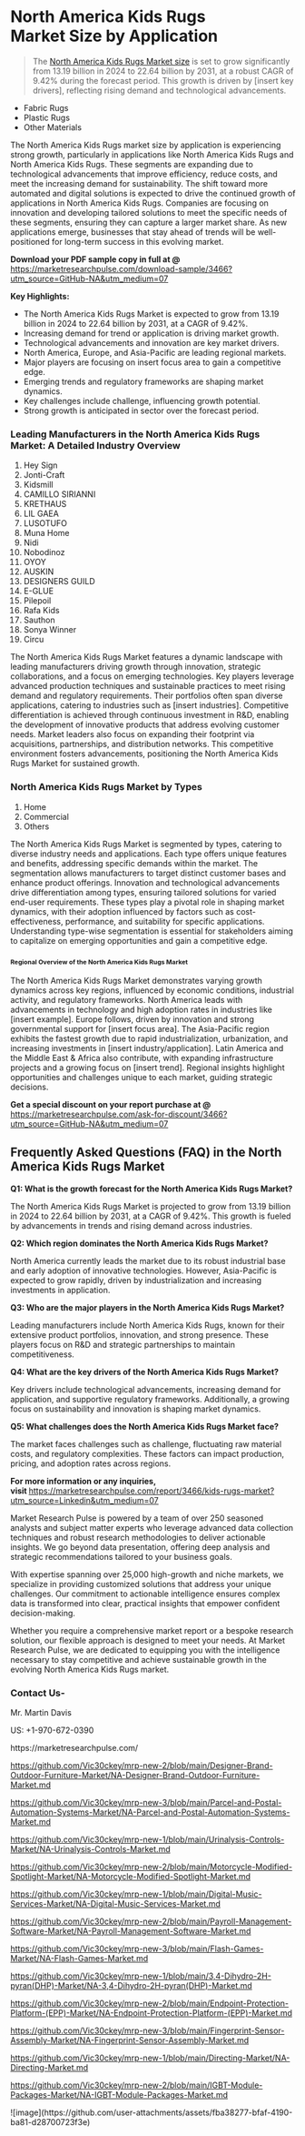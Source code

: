<h1>North America Kids Rugs Market&nbsp;Size by Application</h1><blockquote><p>The <a href="https://marketresearchpulse.com/download-sample/3466?utm_source=GitHub-NA&amp;utm_medium=07">North America Kids Rugs Market size</a> is set to grow significantly from 13.19 billion in 2024 to 22.64 billion by 2031, at a robust CAGR of 9.42% during the forecast period. This growth is driven by [insert key drivers], reflecting rising demand and technological advancements.</p></blockquote><ul><li>Fabric Rugs <li> Plastic Rugs <li> Other Materials</li></ul><p>The North America Kids Rugs market size by application is experiencing strong growth, particularly in applications like North America Kids Rugs and North America Kids Rugs. These segments are expanding due to technological advancements that improve efficiency, reduce costs, and meet the increasing demand for sustainability. The shift toward more automated and digital solutions is expected to drive the continued growth of applications in North America Kids Rugs. Companies are focusing on innovation and developing tailored solutions to meet the specific needs of these segments, ensuring they can capture a larger market share. As new applications emerge, businesses that stay ahead of trends will be well-positioned for long-term success in this evolving market.</p><p><strong>Download your PDF sample copy in full at @ </strong><a href="https://marketresearchpulse.com/download-sample/3466?utm_source=GitHub-NA&amp;utm_medium=07">https://marketresearchpulse.com/download-sample/3466?utm_source=GitHub-NA&amp;utm_medium=07</a></p><p><strong>Key Highlights: </strong></p><ul><li>The North America Kids Rugs Market is expected to grow from 13.19 billion in 2024 to 22.64 billion by 2031, at a CAGR of 9.42%.</li><li>Increasing demand for trend or application is driving market growth.</li><li>Technological advancements and innovation are key market drivers.</li><li>North America, Europe, and Asia-Pacific are leading regional markets.</li><li>Major players are focusing on insert focus area to gain a competitive edge.</li><li>Emerging trends and regulatory frameworks are shaping market dynamics.</li><li>Key challenges include challenge, influencing growth potential.</li><li>Strong growth is anticipated in sector over the forecast period.</li></ul><h3>Leading Manufacturers in the North America Kids Rugs Market: A Detailed Industry Overview</h3><ol><li>Hey Sign</li><li>Jonti-Craft</li><li>Kidsmill</li><li>CAMILLO SIRIANNI</li><li>KRETHAUS</li><li>LIL GAEA</li><li>LUSOTUFO</li><li>Muna Home</li><li>Nidi</li><li>Nobodinoz</li><li>OYOY</li><li>AUSKIN</li><li>DESIGNERS GUILD</li><li>E-GLUE</li><li>Pilepoil</li><li>Rafa Kids</li><li>Sauthon</li><li>Sonya Winner</li><li>Circu</li></ol><div class="flex max-w-full flex-col flex-grow"><div class="min-h-8 text-message flex w-full flex-col items-end gap-2 whitespace-normal break-words [.text-message+&amp;]:mt-5" dir="auto" data-message-author-role="assistant" data-message-id="fd8432e4-4910-450d-b182-61b7bfb0a01f" data-message-model-slug="gpt-4o"><div class="flex w-full flex-col gap-1 empty:hidden first:pt-[3px]"><div class="markdown prose w-full break-words dark:prose-invert light"><p>The North America Kids Rugs Market features a dynamic landscape with leading manufacturers driving growth through innovation, strategic collaborations, and a focus on emerging technologies. Key players leverage advanced production techniques and sustainable practices to meet rising demand and regulatory requirements. Their portfolios often span diverse applications, catering to industries such as [insert industries]. Competitive differentiation is achieved through continuous investment in R&amp;D, enabling the development of innovative products that address evolving customer needs. Market leaders also focus on expanding their footprint via acquisitions, partnerships, and distribution networks. This competitive environment fosters advancements, positioning the North America Kids Rugs Market for sustained growth.</p></div></div></div></div><h3>North America Kids Rugs Market by Types</h3><ol><li>Home <li> Commercial <li> Others</li></ol><div class="flex max-w-full flex-col flex-grow"><div class="min-h-8 text-message flex w-full flex-col items-end gap-2 whitespace-normal break-words [.text-message+&amp;]:mt-5" dir="auto" data-message-author-role="assistant" data-message-id="084470be-0bb7-4664-bddf-5156b4f41249" data-message-model-slug="gpt-4o-mini"><div class="flex w-full flex-col gap-1 empty:hidden first:pt-[3px]"><div class="markdown prose w-full break-words dark:prose-invert light"><p>The North America Kids Rugs Market is segmented by types, catering to diverse industry needs and applications. Each type offers unique features and benefits, addressing specific demands within the market. The segmentation allows manufacturers to target distinct customer bases and enhance product offerings. Innovation and technological advancements drive differentiation among types, ensuring tailored solutions for varied end-user requirements. These types play a pivotal role in shaping market dynamics, with their adoption influenced by factors such as cost-effectiveness, performance, and suitability for specific applications. Understanding type-wise segmentation is essential for stakeholders aiming to capitalize on emerging opportunities and gain a competitive edge.</p></div></div></div></div><h3><span style="font-size: 11px;">Regional Overview of the North America Kids Rugs Market</span></h3><div class="flex max-w-full flex-col flex-grow"><div class="min-h-8 text-message flex w-full flex-col items-end gap-2 whitespace-normal break-words [.text-message+&amp;]:mt-5" dir="auto" data-message-author-role="assistant" data-message-id="e9038762-ce64-4e30-91c9-9bd413514231" data-message-model-slug="gpt-4o-mini"><div class="flex w-full flex-col gap-1 empty:hidden first:pt-[3px]"><div class="markdown prose w-full break-words dark:prose-invert light"><p>The North America Kids Rugs Market demonstrates varying growth dynamics across key regions, influenced by economic conditions, industrial activity, and regulatory frameworks. North America leads with advancements in technology and high adoption rates in industries like [insert example]. Europe follows, driven by innovation and strong governmental support for [insert focus area]. The Asia-Pacific region exhibits the fastest growth due to rapid industrialization, urbanization, and increasing investments in [insert industry/application]. Latin America and the Middle East &amp; Africa also contribute, with expanding infrastructure projects and a growing focus on [insert trend]. Regional insights highlight opportunities and challenges unique to each market, guiding strategic decisions.</p></div></div></div></div><p><strong>Get a special discount on your report purchase at @ </strong><a href="https://marketresearchpulse.com/ask-for-discount/3466?utm_source=GitHub-NA&amp;utm_medium=07">https://marketresearchpulse.com/ask-for-discount/3466?utm_source=GitHub-NA&amp;utm_medium=07</a></p><h2>Frequently Asked Questions (FAQ) in the North America Kids Rugs Market</h2><p><strong>Q1: What is the growth forecast for the North America Kids Rugs Market?</strong></p><p>The North America Kids Rugs Market is projected to grow from 13.19 billion in 2024 to 22.64 billion by 2031, at a CAGR of 9.42%. This growth is fueled by advancements in trends and rising demand across industries.</p><p><strong>Q2: Which region dominates the North America Kids Rugs Market?</strong></p><p>North America currently leads the market due to its robust industrial base and early adoption of innovative technologies. However, Asia-Pacific is expected to grow rapidly, driven by industrialization and increasing investments in application.</p><p><strong>Q3: Who are the major players in the North America Kids Rugs Market?</strong></p><p>Leading manufacturers include North America Kids Rugs, known for their extensive product portfolios, innovation, and strong presence. These players focus on R&amp;D and strategic partnerships to maintain competitiveness.</p><p><strong>Q4: What are the key drivers of the North America Kids Rugs Market?</strong></p><p>Key drivers include technological advancements, increasing demand for application, and supportive regulatory frameworks. Additionally, a growing focus on sustainability and innovation is shaping market dynamics.</p><p><strong>Q5: What challenges does the North America Kids Rugs Market face?</strong></p><p>The market faces challenges such as challenge, fluctuating raw material costs, and regulatory complexities. These factors can impact production, pricing, and adoption rates across regions.</p><p><strong>For more information or any inquiries, visit&nbsp;</strong><a href="https://marketresearchpulse.com/report/3466/kids-rugs-market?utm_source=Linkedin&utm_medium=07">https://marketresearchpulse.com/report/3466/kids-rugs-market?utm_source=Linkedin&utm_medium=07</a></p><p>Market Research Pulse is powered by a team of over 250 seasoned analysts and subject matter experts who leverage advanced data collection techniques and robust research methodologies to deliver actionable insights. We go beyond data presentation, offering deep analysis and strategic recommendations tailored to your business goals.</p><p>With expertise spanning over 25,000 high-growth and niche markets, we specialize in providing customized solutions that address your unique challenges. Our commitment to actionable intelligence ensures complex data is transformed into clear, practical insights that empower confident decision-making.</p><p>Whether you require a comprehensive market report or a bespoke research solution, our flexible approach is designed to meet your needs. At Market Research Pulse, we are dedicated to equipping you with the intelligence necessary to stay competitive and achieve sustainable growth in the evolving North America Kids Rugs market.</p><h3><strong>Contact Us-</strong></h3><p>Mr. Martin Davis</p><p>US: +1-970-672-0390</p><p>https://marketresearchpulse.com/</p><p><a href="https://github.com/Vic30ckey/mrp-new-2/blob/main/Designer-Brand-Outdoor-Furniture-Market/NA-Designer-Brand-Outdoor-Furniture-Market.md">https://github.com/Vic30ckey/mrp-new-2/blob/main/Designer-Brand-Outdoor-Furniture-Market/NA-Designer-Brand-Outdoor-Furniture-Market.md</a></p><p><a href="https://github.com/Vic30ckey/mrp-new-3/blob/main/Parcel-and-Postal-Automation-Systems-Market/NA-Parcel-and-Postal-Automation-Systems-Market.md">https://github.com/Vic30ckey/mrp-new-3/blob/main/Parcel-and-Postal-Automation-Systems-Market/NA-Parcel-and-Postal-Automation-Systems-Market.md</a></p><p><a href="https://github.com/Vic30ckey/mrp-new-1/blob/main/Urinalysis-Controls-Market/NA-Urinalysis-Controls-Market.md">https://github.com/Vic30ckey/mrp-new-1/blob/main/Urinalysis-Controls-Market/NA-Urinalysis-Controls-Market.md</a></p><p><a href="https://github.com/Vic30ckey/mrp-new-2/blob/main/Motorcycle-Modified-Spotlight-Market/NA-Motorcycle-Modified-Spotlight-Market.md">https://github.com/Vic30ckey/mrp-new-2/blob/main/Motorcycle-Modified-Spotlight-Market/NA-Motorcycle-Modified-Spotlight-Market.md</a></p><p><a href="https://github.com/Vic30ckey/mrp-new-1/blob/main/Digital-Music-Services-Market/NA-Digital-Music-Services-Market.md">https://github.com/Vic30ckey/mrp-new-1/blob/main/Digital-Music-Services-Market/NA-Digital-Music-Services-Market.md</a></p><p><a href="https://github.com/Vic30ckey/mrp-new-2/blob/main/Payroll-Management-Software-Market/NA-Payroll-Management-Software-Market.md">https://github.com/Vic30ckey/mrp-new-2/blob/main/Payroll-Management-Software-Market/NA-Payroll-Management-Software-Market.md</a></p><p><a href="https://github.com/Vic30ckey/mrp-new-3/blob/main/Flash-Games-Market/NA-Flash-Games-Market.md">https://github.com/Vic30ckey/mrp-new-3/blob/main/Flash-Games-Market/NA-Flash-Games-Market.md</a></p><p><a href="https://github.com/Vic30ckey/mrp-new-1/blob/main/3,4-Dihydro-2H-pyran(DHP)-Market/NA-3,4-Dihydro-2H-pyran(DHP)-Market.md">https://github.com/Vic30ckey/mrp-new-1/blob/main/3,4-Dihydro-2H-pyran(DHP)-Market/NA-3,4-Dihydro-2H-pyran(DHP)-Market.md</a></p><p><a href="https://github.com/Vic30ckey/mrp-new-2/blob/main/Endpoint-Protection-Platform-(EPP)-Market/NA-Endpoint-Protection-Platform-(EPP)-Market.md">https://github.com/Vic30ckey/mrp-new-2/blob/main/Endpoint-Protection-Platform-(EPP)-Market/NA-Endpoint-Protection-Platform-(EPP)-Market.md</a></p><p><a href="https://github.com/Vic30ckey/mrp-new-3/blob/main/Fingerprint-Sensor-Assembly-Market/NA-Fingerprint-Sensor-Assembly-Market.md">https://github.com/Vic30ckey/mrp-new-3/blob/main/Fingerprint-Sensor-Assembly-Market/NA-Fingerprint-Sensor-Assembly-Market.md</a></p><p><a href="https://github.com/Vic30ckey/mrp-new-1/blob/main/Directing-Market/NA-Directing-Market.md">https://github.com/Vic30ckey/mrp-new-1/blob/main/Directing-Market/NA-Directing-Market.md</a></p><p><a href="https://github.com/Vic30ckey/mrp-new-2/blob/main/IGBT-Module-Packages-Market/NA-IGBT-Module-Packages-Market.md">https://github.com/Vic30ckey/mrp-new-2/blob/main/IGBT-Module-Packages-Market/NA-IGBT-Module-Packages-Market.md</a></p>
![image](https://github.com/user-attachments/assets/fba38277-bfaf-4190-ba81-d28700723f3e)
